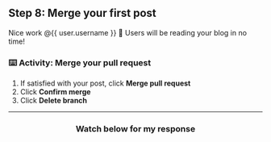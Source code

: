 ## Step 8: Merge your first post

Nice work @{{ user.username }} :tada: Users will be reading your blog in no time!

### :keyboard: Activity: Merge your pull request

1. If satisfied with your post, click **Merge pull request**
1. Click **Confirm merge**
1. Click **Delete branch**

<hr>
<h3 align="center">Watch below for my response</h3>
